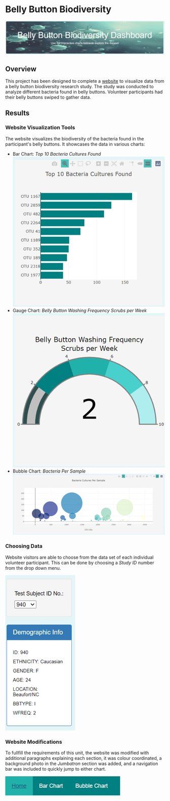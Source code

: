 # Belly Button Biodiversity

![Bellybutton diversity](static/images/intro.PNG)

## Overview

This project has been designed to complete a [website](https://kf59874.github.io/Bellybutton_Biodiversity/ "Belly Button Biodiversity Homepage") to visualize data from a belly button biodiversity research study. The study was conducted to analyze different bacteria found in belly buttons. Volunteer participants had their belly buttons swiped to gather data. 

## Results

### Website Visualization Tools
The website visualizes the biodiversity of the bacteria found in the participant's belly buttons. It showcases the data in various charts:

- Bar Chart: *Top 10 Bacteria Cultures Found*  
 ![Bar Chart](static/images/barchart.PNG)
- Gauge Chart: *Belly Button Washing Frequency Scrubs per Week*
![Gauge Chart](static/images/gauge.PNG)
- Bubble Chart: *Bacteria Per Sample*
![Bubble Chart](static/images/bubblechart.PNG)


### Choosing Data 
Website visitors are able to choose from the data set of each individual volunteer participant.  This can be done by choosing a *Study ID* number from the drop down menu.

![Choice](static/images/id.PNG)

### Website Modifications
To fullfill the requirements of this unit, the website was modified with additional paragraphs explaining each section, it was colour coordinated, a background photo in the *Jumbatron* section was added, and a navigation bar was included to quickly jump to either chart. 

![navbar](static/images/navbar.PNG)
